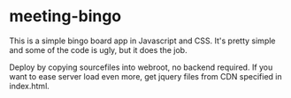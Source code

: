 # meeting-bingo
This is a simple bingo board app in Javascript and CSS. It's pretty simple and some of the code is ugly, but it does the job.

Deploy by copying sourcefiles into webroot, no backend required.
If you want to ease server load even more, get jquery files from CDN specified in index.html.
